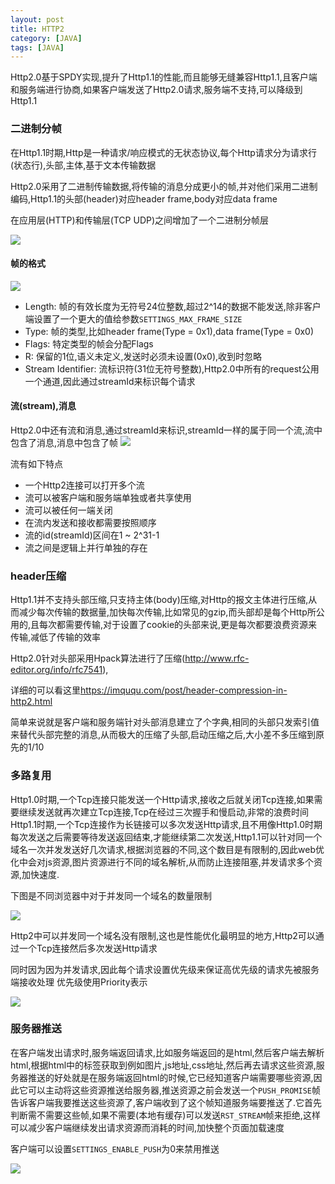 ```yaml
---
layout: post
title: HTTP2
category: [JAVA]
tags: [JAVA]
---
```


Http2.0基于SPDY实现,提升了Http1.1的性能,而且能够无缝兼容Http1.1,且客户端和服务端进行协商,如果客户端发送了Http2.0请求,服务端不支持,可以降级到Http1.1

### 二进制分帧

在Http1.1时期,Http是一种请求/响应模式的无状态协议,每个Http请求分为请求行(状态行),头部,主体,基于文本传输数据

Http2.0采用了二进制传输数据,将传输的消息分成更小的帧,并对他们采用二进制编码,Http1.1的头部(header)对应header frame,body对应data frame

在应用层(HTTP)和传输层(TCP UDP)之间增加了一个二进制分帧层

![](http://pic.woowen.com/http2binarystruct.jpg)

#### 帧的格式

![](http://pic.woowen.com/http2.0frame.png)

* Length: 帧的有效长度为无符号24位整数,超过2^14的数据不能发送,除非客户端设置了一个更大的值给参数```SETTINGS_MAX_FRAME_SIZE```
* Type: 帧的类型,比如header frame(Type = 0x1),data frame(Type = 0x0)
* Flags: 特定类型的帧会分配Flags
* R: 保留的1位,语义未定义,发送时必须未设置(0x0),收到时忽略
* Stream Identifier: 流标识符(31位无符号整数),Http2.0中所有的request公用一个通道,因此通过streamId来标识每个请求

#### 流(stream),消息

Http2.0中还有流和消息,通过streamId来标识,streamId一样的属于同一个流,流中包含了消息,消息中包含了帧
![](http://pic.woowen.com/http2streammessage.png)

流有如下特点

* 一个Http2连接可以打开多个流
* 流可以被客户端和服务端单独或者共享使用
* 流可以被任何一端关闭
* 在流内发送和接收都需要按照顺序
* 流的id(streamId)区间在1 ~ 2^31-1 
* 流之间是逻辑上并行单独的存在


### header压缩

Http1.1并不支持头部压缩,只支持主体(body)压缩,对Http的报文主体进行压缩,从而减少每次传输的数据量,加快每次传输,比如常见的gzip,而头部却是每个Http所公用的,且每次都需要传输,对于设置了cookie的头部来说,更是每次都要浪费资源来传输,减低了传输的效率

Http2.0针对头部采用Hpack算法进行了压缩(<http://www.rfc-editor.org/info/rfc7541>),

详细的可以看这里<https://imququ.com/post/header-compression-in-http2.html>

简单来说就是客户端和服务端针对头部消息建立了个字典,相同的头部只发索引值来替代头部完整的消息,从而极大的压缩了头部,启动压缩之后,大小差不多压缩到原先的1/10

### 多路复用

Http1.0时期,一个Tcp连接只能发送一个Http请求,接收之后就关闭Tcp连接,如果需要继续发送就再次建立Tcp连接,Tcp在经过三次握手和慢启动,非常的浪费时间
Http1.1时期,一个Tcp连接作为长链接可以多次发送Http请求,且不用像Http1.0时期每次发送之后需要等待发送返回结束,才能继续第二次发送,Http1.1可以针对同一个域名一次并发发送好几次请求,根据浏览器的不同,这个数目是有限制的,因此web优化中会对js资源,图片资源进行不同的域名解析,从而防止连接阻塞,并发请求多个资源,加快速度.

下图是不同浏览器中对于并发同一个域名的数量限制

![](http://pic.woowen.com/webcurrentlimit.png)

Http2中可以并发同一个域名没有限制,这也是性能优化最明显的地方,Http2可以通过一个Tcp连接然后多次发送Http请求

同时因为因为并发请求,因此每个请求设置优先级来保证高优先级的请求先被服务端接收处理
优先级使用Priority表示

![](http://pic.woowen.com/http2webview.png) 

### 服务器推送

在客户端发出请求时,服务端返回请求,比如服务端返回的是html,然后客户端去解析html,根据html中的标签获取到例如图片,js地址,css地址,然后再去请求这些资源,服务器推送的好处就是在服务端返回html的时候,它已经知道客户端需要哪些资源,因此它可以主动将这些资源推送给服务器,推送资源之前会发送一个```PUSH_PROMISE```帧告诉客户端我要推送这些资源了,客户端收到了这个帧知道服务端要推送了.它首先判断需不需要这些帧,如果不需要(本地有缓存)可以发送```RST_STREAM```帧来拒绝,这样可以减少客户端继续发出请求资源而消耗的时间,加快整个页面加载速度

客户端可以设置```SETTINGS_ENABLE_PUSH```为0来禁用推送

![](http://pic.woowen.com/http2serverpush.png)

